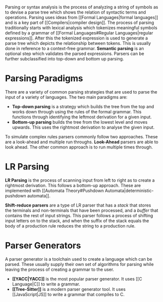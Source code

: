 Parsing or syntax analysis is the process of analyzing a string of symbols as to devise a parse tree which shows the relation of syntactic terms and operations. Parsing uses ideas from [[Formal Languages|formal languages]] and is a key part of [[Compilers|compiler design]]. The process of parsing traditionally starts with lexical analysis which tokenizes meaningful symbols defined by a grammar of [[Formal Languages#Regular Languages|regular expressions]]. After this the tokenized expression is used to generate a parse tree which depicts the relationship between tokens. This is usually done in reference to a context-free grammar. **Semantic parsing** is an optional step which validates the parsed expressions. Parsers can be further subclassified into top-down and bottom up parsing.

# Parsing Paradigms
There are a variety of common parsing strategies that are used to parse the input of a variety of languages. The two main paradigms are:
- **Top-down parsing** is a strategy which builds the tree from the top and works down through using the rules of the formal grammar. This functions through identifying the leftmost derivation for a given input. 
- **Bottom-up parsing** builds the tree from the lowest level and moves upwards. This uses the rightmost derivation to analyse the given input.

To simulate complex rules parsers commonly follow two approaches. These are a look-ahead and multiple run throughs. **Look-Ahead** parsers are able to look ahead. The other common approach is to run multiple times through.

# LR Parsing
**LR Parsing** is the process of scanning input from left to right as to create a rightmost derivation. This follows a bottom-up approach. These are implemented with [[Automata Theory#Pushdown Automata|deterministic-pushdown automata]]. 

**Shift-reduce parsers** are a type of LR parser that has a *stack* that stores the terminals and non-terminals that have been processed, and a *buffer* that contains the rest of input strings. This parser follows a process of shifting input letters on to the stack, and when the suffix of the stack equals the body of a production rule reduces the string to a production rule.

# Parser Generators
A parser generator is a toolchain used to create a language which can be parsed. These usually supply their own set of algorithms for parsing while leaving the process of creating a grammar to the user. 
- **[[YACC|YACC]]** is the most popular parser generator. It uses [[C Language|C]] to write a grammar.
- **[[Tree-Sitter]]** is a modern parser generator tool. It uses [[JavaScript|JS]] to write a grammar that compiles to C.
